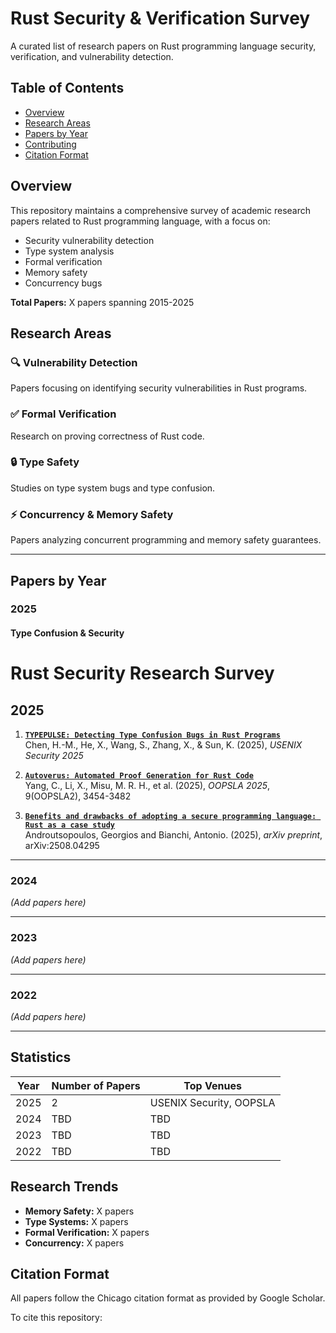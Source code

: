 # Rust Security & Verification Survey

A curated list of research papers on Rust programming language security, verification, and vulnerability detection.

## Table of Contents
- [Overview](#overview)
- [Research Areas](#research-areas)
- [Papers by Year](#papers-by-year)
- [Contributing](#contributing)
- [Citation Format](#citation-format)

## Overview

This repository maintains a comprehensive survey of academic research papers related to Rust programming language, with a focus on:
- Security vulnerability detection
- Type system analysis
- Formal verification
- Memory safety
- Concurrency bugs

**Total Papers:** X papers spanning 2015-2025

## Research Areas

### 🔍 Vulnerability Detection
Papers focusing on identifying security vulnerabilities in Rust programs.

### ✅ Formal Verification
Research on proving correctness of Rust code.

### 🔒 Type Safety
Studies on type system bugs and type confusion.

### ⚡ Concurrency & Memory Safety
Papers analyzing concurrent programming and memory safety guarantees.

---

## Papers by Year

### 2025

#### Type Confusion & Security

# Rust Security Research Survey

## 2025

1. **[`TYPEPULSE: Detecting Type Confusion Bugs in Rust Programs`](https://www.usenix.org/conference/usenixsecurity25/presentation/chen-hung-mao)**  
   Chen, H.-M., He, X., Wang, S., Zhang, X., & Sun, K. (2025), *USENIX Security 2025*  
   

2. **[`Autoverus: Automated Proof Generation for Rust Code`](https://dl.acm.org/doi/pdf/10.1145/3763174)**  
   Yang, C., Li, X., Misu, M. R. H., et al. (2025),  *OOPSLA 2025*, 9(OOPSLA2), 3454-3482  

3. **[`Benefits and drawbacks of adopting a secure programming language: Rust as a case study`](https://arxiv.org/pdf/2506.15648)**  
   Androutsopoulos, Georgios and Bianchi, Antonio. (2025), *arXiv preprint*, arXiv:2508.04295

---

### 2024

*(Add papers here)*

---

### 2023

*(Add papers here)*

---

### 2022

*(Add papers here)*

---

## Statistics

| Year | Number of Papers | Top Venues |
|------|------------------|------------|
| 2025 | 2 | USENIX Security, OOPSLA |
| 2024 | TBD | TBD |
| 2023 | TBD | TBD |
| 2022 | TBD | TBD |

## Research Trends

- **Memory Safety:** X papers
- **Type Systems:** X papers
- **Formal Verification:** X papers
- **Concurrency:** X papers

## Citation Format

All papers follow the Chicago citation format as provided by Google Scholar.

To cite this repository:
```bibtex
